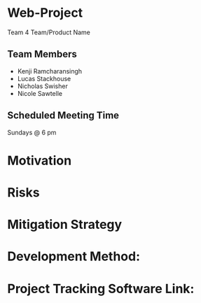 # Web-Project
Team 4
Team/Product Name

## **Team Members**
- Kenji Ramcharansingh
- Lucas Stackhouse
- Nicholas Swisher
- Nicole Sawtelle

## **Scheduled Meeting Time**
Sundays @ 6 pm

# **Motivation**

# **Risks**

# **Mitigation Strategy**

# **Development Method:**

# **Project Tracking Software Link:**
